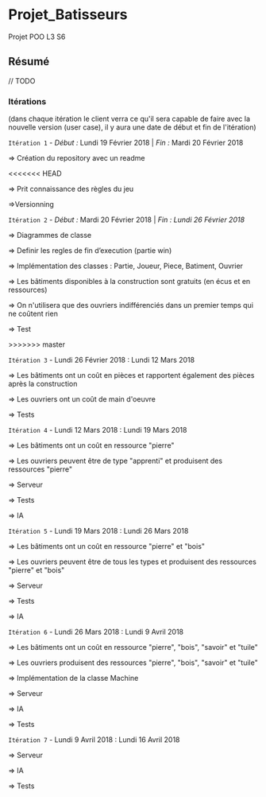 # Projet_Batisseurs
Projet POO L3 S6

## Résumé 
// TODO

### Itérations
(dans chaque itération le client verra ce qu'il sera capable de faire avec la nouvelle version (user case), il y aura une date de début et fin de l'itération) 

`Itération 1` - *Début :* Lundi 19 Février 2018 | *Fin :* Mardi 20 Février 2018
<p>=> Création du repository avec un readme</p>
<<<<<<< HEAD
<p>=> Prit connaissance des règles du jeu</p> 
<p>=>Versionning</p> 

   
`Itération 2` - *Début :* Mardi 20 Février 2018 | *Fin : Lundi 26 Février 2018* 
<p>=> Diagrammes de classe</p> 
<p>=> Definir les regles de fin d’execution (partie win)</p>
<p>=> Implémentation des classes : Partie, Joueur, Piece, Batiment, Ouvrier</p>
<p>=> Les bâtiments disponibles à la construction sont gratuits (en écus et en ressources)</p>
<p>=> On n'utilisera que des ouvriers indifférenciés dans un premier temps qui ne coûtent rien</p>
<p>=> Test</p>
>>>>>>> master

      
`Itération 3` - Lundi 26 Février 2018 : Lundi 12 Mars 2018
<p>=> Les bâtiments ont un coût en pièces et rapportent également des pièces après la construction</p> 
<p>=> Les ouvriers ont un coût de main d'oeuvre</p> 
<p>=> Tests</p> 

`Itération 4` - Lundi 12 Mars 2018 : Lundi 19 Mars 2018
<p>=> Les bâtiments ont un coût en ressource "pierre"</p>
<p>=> Les ouvriers peuvent être de type "apprenti" et produisent des ressources "pierre"</p>
<p>=> Serveur</p>
<p>=> Tests</p>
<p>=> IA</p>

   
`Itération 5` -  Lundi 19 Mars 2018 : Lundi 26 Mars 2018
<p>=> Les bâtiments ont un coût en ressource "pierre" et "bois"</p>
<p>=> Les ouvriers peuvent être de tous les types et produisent des ressources "pierre" et "bois"</p>
<p>=> Serveur </p>
<p>=> Tests</p>
<p>=> IA</p>
   
`Itération 6` - Lundi 26 Mars 2018 : Lundi 9 Avril 2018
<p>=> Les bâtiments ont un coût en ressource "pierre", "bois", "savoir" et "tuile"</p>
<p>=> Les ouvriers produisent des ressources "pierre", "bois", "savoir" et "tuile"</p>
<p>=> Implémentation de la classe Machine</p>
<p>=> Serveur </p>
<p>=> IA</p>
<p>=> Tests</p>
   
`Itération 7` - Lundi 9 Avril 2018 : Lundi 16 Avril 2018
<p>=> Serveur </p>
<p>=> IA</p>
<p>=> Tests</p>
